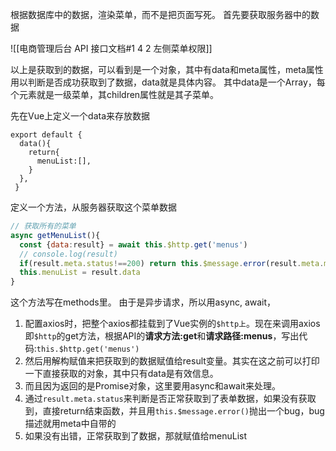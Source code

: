 根据数据库中的数据，渲染菜单，而不是把页面写死。
首先要获取服务器中的数据

![[电商管理后台 API 接口文档#1 4 2 左侧菜单权限]]

以上是获取到的数据，可以看到是一个对象，其中有data和meta属性，meta属性用以判断是否成功获取到了数据，data就是具体内容。
其中data是一个Array，每个元素就是一级菜单，其children属性就是其子菜单。

先在Vue上定义一个data来存放数据
```vue
export default {
  data(){
    return{
      menuList:[],
    }
  },
 }
```
定义一个方法，从服务器获取这个菜单数据
```js
// 获取所有的菜单
async getMenuList(){
  const {data:result} = await this.$http.get('menus')
  // console.log(result)
  if(result.meta.status!==200) return this.$message.error(result.meta.msg)
  this.menuList = result.data
}
```
这个方法写在methods里。
由于是异步请求，所以用async, await，
1. 配置axios时，把整个axios都挂载到了Vue实例的`$http上`。现在来调用axios即`$http`的get方法，根据API的**请求方法:get**和**请求路径:menus**，写出代码:`this.$http.get('menus')`
2. 然后用解构赋值来把获取到的数据赋值给result变量。其实在这之前可以打印一下直接获取的对象，其中只有data是有效信息。
3. 而且因为返回的是Promise对象，这里要用async和await来处理。
4. 通过`result.meta.status`来判断是否正常获取到了表单数据，如果没有获取到，直接return结束函数，并且用`this.$message.error()`抛出一个bug，bug描述就用meta中自带的
5. 如果没有出错，正常获取到了数据，那就赋值给menuList